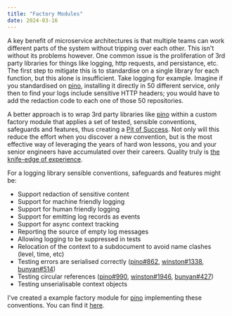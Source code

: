 ```yaml
---
title: "Factory Modules"
date: 2024-03-16
---
```


A key benefit of microservice architectures is that multiple teams can work different parts of the system without tripping over each other. This isn't without its problems however. One common issue is the proliferation of 3rd party libraries for things like logging, http requests, and persistance, etc. The first step to mitigate this is to standardise on a single library for each function, but this alone is insufficient. Take logging for example. Imagine if you standardised on [pino](https://github.com/pinojs/pino), installing it directly in 50 different service, only then to find your logs include sensitive HTTP headers; you would have to add the redaction code to each one of those 50 repositories.

A better approach is to wrap 3rd party libraries like [pino](https://github.com/pinojs/pino) within a custom factory module that applies a set of tested, sensible conventions, safeguards and features, thus creating a [Pit of Success](https://learn.microsoft.com/en-us/archive/blogs/brada/the-pit-of-success). Not only will this reduce the effort when you discover a new convention, but is the most effective way of leveraging the years of hard won lessons, you and your senior engineers have accumulated over their careers. Quality truly is [the knife-edge of experience](https://en.wikipedia.org/wiki/Pirsig%27s_Metaphysics_of_Quality).

For a logging library sensible conventions, safeguards and features might be:

- Support redaction of sensitive content
- Support for machine friendly logging
- Support for human friendly logging
- Support for emitting log records as events
- Support for async context tracking
- Reporting the source of empty log messages
- Allowing logging to be suppressed in tests
- Relocation of the context to a subdocument to avoid name clashes (level, time, etc)
- Testing errors are serialised correctly ([pino#862](https://github.com/pinojs/pino/issues/862), [winston#1338](https://github.com/winstonjs/winston/issues/1338), [bunyan#514](https://github.com/trentm/node-bunyan/issues/514))
- Testing circular references ([pino#990](https://github.com/pinojs/pino/issues/990), [winston#1946](https://github.com/winstonjs/winston/issues/1946),  [bunyan#427](https://github.com/trentm/node-bunyan/issues/427))
- Testing unserialisable context objects

I've created a example factory module for [pino](https://github.com/pinojs/pino) implementing these conventions. You can find it [here](https://github.com/acuminous/module-acme-logging).


